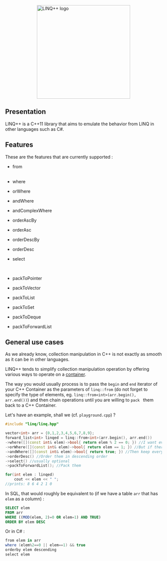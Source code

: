 <img src="resources/logo.png" alt="LINQ++ logo" width="300" style="display: block; margin: auto;">

## Presentation

LINQ++ is a C++11 library that aims to emulate the behavior from LINQ in other languages such as C#.



## Features

These are the features that are currently supported :

* from<br/><br/>


* where

* orWhere

* andWhere

* andComplexWhere

* orderAscBy

* orderAsc

* orderDescBy

* orderDesc

* select<br/>

  <br/>

* packToPointer

* packToVector

* packToList

* packToSet

* packToDeque

* packToForwardList



## General use cases

As we already know, collection manipulation in C++ is not exactly as smooth as it can be in other languages.

LINQ++ tends to simplify collection manipulation operation by offering various ways to operate on a [container](http://www.cplusplus.com/reference/stl/).



The way you would usually process is to pass the `begin` and `end` iterator of your C++ Container as the parameters of `linq::from` (do not forget to specify the type of elements, eg. `linq::from<int>(arr.begin(), arr.end())`) and then chain operations until you are willing to `pack ` them back to a C++ Container.



Let's have an example, shall we (cf. `playground.cpp`) ?

```c++
#include "linq/linq.hpp"

vector<int> arr = {0,1,2,3,4,5,6,7,8,9};
forward_list<int> linqed = linq::from<int>(arr.begin(), arr.end())
->where([](const int& elem)->bool{ return elem % 2 == 0; }) //I want even numbers only
->orWhere([](const int& elem)->bool{ return elem == 1; }) //But if there are any 1s, keep them
->andWhere([](const int& elem)->bool{ return true; }) //Then keep everything from that
->orderDesc() //Order them in descending order
->select() //usually optional
->packToForwardList(); //Pack them

for(int elem : linqed)
    cout << elem << " ";
//prints: 8 6 4 2 1 0
```

In SQL, that would roughly be equivalent to (if we have a table `arr` that has `elem` as a column) :

```sql
SELECT elem
FROM arr
WHERE ((MOD(elem, 2)=0 OR elem=1) AND TRUE)
ORDER BY elem DESC
```

Or in C# :

```c#
from elem in arr
where (elem%2==0 || elem==1) && true
orderby elem descending
select elem
```

